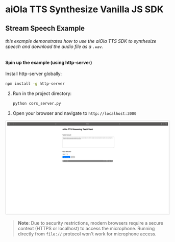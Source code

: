 # aiOla TTS Synthesize Vanilla JS SDK
## Stream Speech Example

###### this example demonstrates how to use the aiOla TTS SDK to synthesize speech and download the audio file as a `.wav`.

#### Spin up the example (using http-server)

Install http-server globally:
   ```bash
   npm install -g http-server
   ```
2. Run in the project directory:
   ```bash
   python cors_server.py
   ```
3. Open your browser and navigate to `http://localhost:3000`

<img src="image.png" style="border: 1px solid #ddd; border-radius: 4px; padding: 5px;" />

> **Note**: Due to security restrictions, modern browsers require a secure context (HTTPS or localhost) to access the microphone. Running directly from `file://` protocol won't work for microphone access.